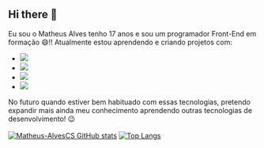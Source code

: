 ## Hi there 👋

Eu sou o Matheus Alves tenho 17 anos e sou um programador Front-End em formação :smile:!!
Atualmente estou aprendendo e criando projetos com:
 - <img src="https://img.shields.io/badge/HTML5-E34F26?style=for-the-badge&logo=html5&logoColor=white"/>
 - <img src="https://img.shields.io/badge/CSS3-1572B6?style=for-the-badge&logo=css3&logoColor=white"/>
 - <img src="https://img.shields.io/badge/JavaScript-F7DF1E?style=for-the-badge&logo=javascript&logoColor=black"/>
 - <img src="https://img.shields.io/badge/React-20232A?style=for-the-badge&logo=react&logoColor=61DAFB"/>

 No futuro quando estiver bem habituado com essas tecnologias, pretendo expandir mais ainda meu conhecimento aprendendo outras tecnologias de desenvolvimento! :wink:
 <br>
 <br>
 [![Matheus-AlvesCS GitHub stats](https://github-readme-stats.vercel.app/api?username=Matheus-AlvesCS)](https://github.com/anuraghazra/github-readme-stats)
 [![Top Langs](https://github-readme-stats.vercel.app/api/top-langs/?username=Matheus-AlvesCS)](https://github.com/anuraghazra/github-readme-stats)
